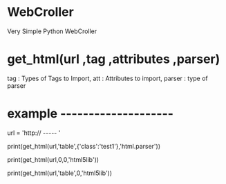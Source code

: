 # WebCroller
Very Simple Python WebCroller


# get_html(url ,tag ,attributes ,parser)
tag : Types of Tags to Import, att : Attributes to import, parser : type of parser

 # example --------------------
 url = 'http:// ----- '

 print(get_html(url,'table',{'class':'test1'},'html.parser'))

 print(get_html(url,0,0,'html5lib'))
 
 print(get_html(url,'table',0,'html5lib'))

